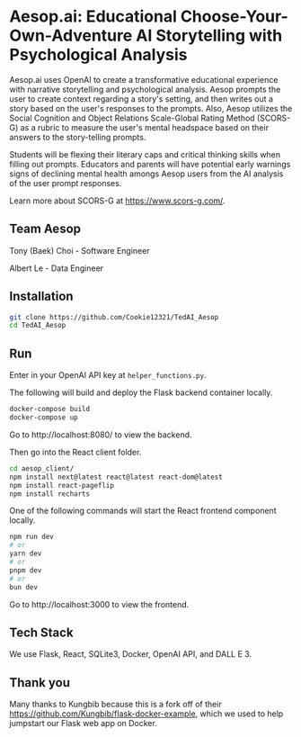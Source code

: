 # Aesop.ai: Educational Choose-Your-Own-Adventure AI Storytelling with Psychological Analysis

Aesop.ai uses OpenAI to create a transformative educational experience with narrative storytelling and psychological analysis. Aesop prompts the user to create context regarding a story's setting, and then writes out a story based on the user's responses to the prompts. Also, Aesop utilizes the Social Cognition and Object Relations Scale-Global Rating Method (SCORS-G) as a rubric to measure the user's mental headspace based on their answers to the story-telling prompts.

Students will be flexing their literary caps and critical thinking skills when filling out prompts. Educators and parents will have potential early warnings signs of declining mental health amongs Aesop users from the AI analysis of the user prompt responses.

Learn more about SCORS-G at https://www.scors-g.com/.

## Team Aesop

Tony (Baek) Choi - Software Engineer

Albert Le - Data Engineer

## Installation

```bash
git clone https://github.com/Cookie12321/TedAI_Aesop
cd TedAI_Aesop
```

## Run

Enter in your OpenAI API key at `helper_functions.py`.

The following will build and deploy the Flask backend container locally.

```bash
docker-compose build
docker-compose up
```

Go to http://localhost:8080/ to view the backend.

Then go into the React client folder.

```bash
cd aesop_client/
npm install next@latest react@latest react-dom@latest
npm install react-pageflip
npm install recharts
```

One of the following commands will start the React frontend component locally.

```bash
npm run dev
# or
yarn dev
# or
pnpm dev
# or
bun dev
```

Go to http://localhost:3000 to view the frontend.

## Tech Stack

We use Flask, React, SQLite3, Docker, OpenAI API, and DALL E 3.

## Thank you

Many thanks to Kungbib because this is a fork off of their https://github.com/Kungbib/flask-docker-example, which we used to help jumpstart our Flask web app on Docker.
